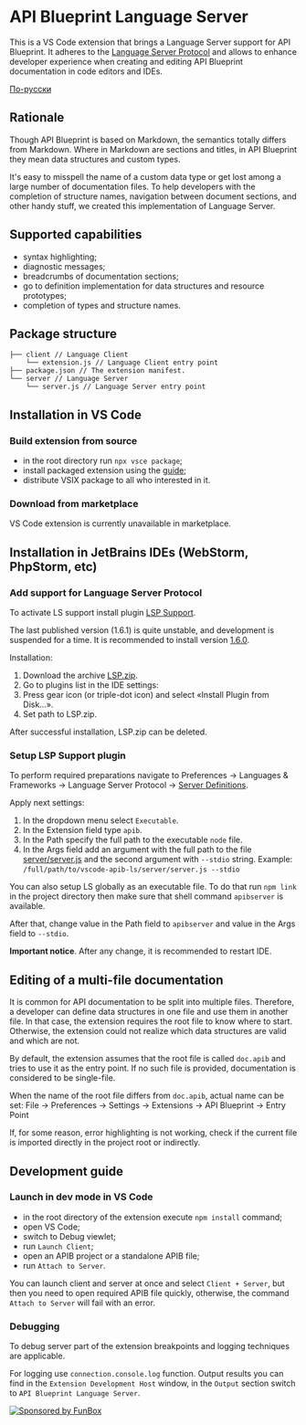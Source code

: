 # API Blueprint Language Server

This is a VS Code extension that brings a Language Server support for API Blueprint. It adheres to the [Language Server Protocol](https://github.com/Microsoft/language-server-protocol) and allows to enhance developer experience when creating and editing API Blueprint documentation in code editors and IDEs.

[По-русски](./README.ru.md)

## Rationale

Though API Blueprint is based on Markdown, the semantics totally differs from Markdown.
Where in Markdown are sections and titles, in API Blueprint they mean data structures and custom types.

It's easy to misspell the name of a custom data type or get lost among a large number of documentation files.
To help developers with the completion of structure names, navigation between document sections, and other handy stuff,
we created this implementation of Language Server.

## Supported capabilities

* syntax highlighting;
* diagnostic messages;
* breadcrumbs of documentation sections;
* go to definition implementation for data structures and resource prototypes;
* completion of types and structure names.

## Package structure

```text
├── client // Language Client
    └── extension.js // Language Client entry point
├── package.json // The extension manifest.
└── server // Language Server
    └── server.js // Language Server entry point
```

## Installation in VS Code

### Build extension from source

* in the root directory run `npx vsce package`;
* install packaged extension using the [guide](https://code.visualstudio.com/docs/editor/extension-marketplace#_install-from-a-vsix);
* distribute VSIX package to all who interested in it.

### Download from marketplace

VS Code extension is currently unavailable in marketplace.

## Installation in JetBrains IDEs (WebStorm, PhpStorm, etc)

### Add support for Language Server Protocol

To activate LS support install plugin [LSP Support](https://plugins.jetbrains.com/plugin/10209-lsp-support).

The last published version (1.6.1) is quite unstable, and development is suspended for a time.
It is recommended to install version [1.6.0](https://github.com/gtache/intellij-lsp/releases/tag/v1.6.0).

Installation:

1. Download the archive
   [LSP.zip](https://github.com/gtache/intellij-lsp/releases/download/v1.6.0/LSP.zip).
2. Go to plugins list in the IDE settings:
3. Press gear icon (or triple-dot icon) and select «Install Plugin from Disk…».
4. Set path to LSP.zip.

After successful installation, LSP.zip can be deleted.

### Setup LSP Support plugin

To perform required preparations navigate to Preferences → Languages & Frameworks → Language Server Protocol →
[Server Definitions](jetbrains://WebStorm/settings?name=Languages+%26+Frameworks--Language+Server+Protocol--Server+Definitions).

Apply next settings:

1. In the dropdown menu select `Executable`.
2. In the Extension field type `apib`.
3. In the Path specify the full path to the executable `node` file.
4. In the Args field add an argument with the full path to the file [server/server.js](./server/server.js)
   and the second argument with `--stdio` string. Example: `/full/path/to/vscode-apib-ls/server/server.js --stdio`

You can also setup LS globally as an executable file. To do that run `npm link` in the project directory
then make sure that shell command `apibserver` is available.

After that, change value in the Path field to `apibserver` and value in the Args field to `--stdio`.

**Important notice**. After any change, it is recommended to restart IDE.

## Editing of a multi-file documentation

It is common for API documentation to be split into multiple files. Therefore, a developer can define data structures
in one file and use them in another file. In that case, the extension requires the root file to know where to start.
Otherwise, the extension could not realize which data structures are valid and which are not.

By default, the extension assumes that the root file is called `doc.apib` and tries to use it as the entry point.
If no such file is provided, documentation is considered to be single-file.

When the name of the root file differs from `doc.apib`, actual name can be set:
File -> Preferences -> Settings -> Extensions -> API Blueprint -> Entry Point

If, for some reason, error highlighting is not working, check if the current file is imported directly
in the project root or indirectly.

## Development guide

### Launch in dev mode in VS Code

* in the root directory of the extension execute `npm install` command;
* open VS Code;
* switch to Debug viewlet;
* run `Launch Client`;
* open an APIB project or a standalone APIB file;
* run `Attach to Server`.

You can launch client and server at once and select `Client + Server`, but then you need to open required APIB file
quickly, otherwise, the command `Attach to Server` will fail with an error.

### Debugging

To debug server part of the extension breakpoints and logging techniques are applicable.

For logging use `connection.console.log` function. Output results you can find in the `Extension Development Host`
window, in the `Output` section switch to `API Blueprint Language Server`.

[![Sponsored by FunBox](https://funbox.ru/badges/sponsored_by_funbox_centered.svg)](https://funbox.ru)
